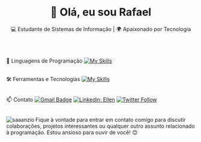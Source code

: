 <h1 align="center">👋 Olá, eu sou Rafael</h1>

<p align="center">
  💻 Estudante de Sistemas de Informação | 🌍 Apaixonado por Tecnologia
</p><br><br>


🚀 Linguagens de Programação
[![My Skills](https://skillicons.dev/icons?i=java,c#,javascript,html,css)](https://skillicons.dev)<br><br>

🛠️ Ferramentas e Tecnologias
[![My Skills](https://skillicons.dev/icons?i=vscode,eclipse,mysql,intellij,git,github)](https://skillicons.dev)<br><br>

📫 Contato
[![Gmail Badge](https://img.shields.io/badge/-{SeuEmail}-006bed?style=flat-square&logo=Gmail&logoColor=white&link=mailto:{SeuEmail})](mailto:{SeuEmail})
[![Linkedin: Ellen](https://img.shields.io/badge/-ellendias-blue?style=flat-square&logo=Linkedin&logoColor=white&link=https://www.linkedin.com/in/devellenias/)](https://www.linkedin.com/in/devellendias/)
[![Twitter Follow](https://img.shields.io/twitter/follow/SeuUsuario?style=social)]({Link}) <br><br>


<p><img align="left" src="https://github-readme-stats.vercel.app/api/top-langs?username=saaanzio&show_icons=true&locale=en&layout=compact" alt="saaanzio" /></p>

Fique à vontade para entrar em contato comigo para discutir colaborações, projetos interessantes ou qualquer outro assunto relacionado à programação. Estou ansioso para ouvir de você! 😊 <br><br>
